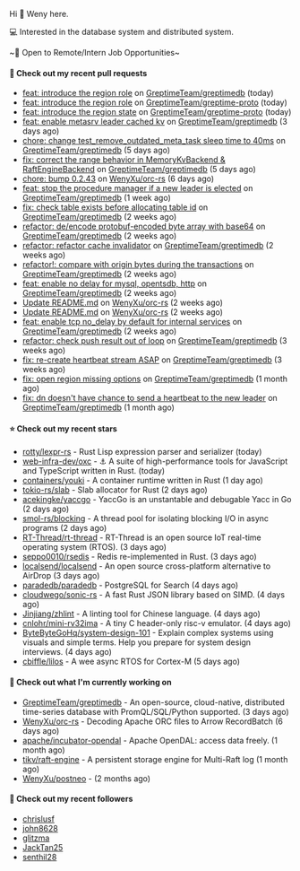 Hi 👋 Weny here.

💻 Interested in the database system and distributed system.

~🍺 Open to Remote/Intern Job Opportunities~

#### 🔨 Check out my recent pull requests

- [feat: introduce the region role](https://github.com/GreptimeTeam/greptimedb/pull/2640) on [GreptimeTeam/greptimedb](https://github.com/GreptimeTeam/greptimedb) (today)
- [feat: introduce the region role](https://github.com/GreptimeTeam/greptime-proto/pull/113) on [GreptimeTeam/greptime-proto](https://github.com/GreptimeTeam/greptime-proto) (today)
- [feat: introduce the region state](https://github.com/GreptimeTeam/greptime-proto/pull/112) on [GreptimeTeam/greptime-proto](https://github.com/GreptimeTeam/greptime-proto) (today)
- [feat: enable metasrv leader cached kv](https://github.com/GreptimeTeam/greptimedb/pull/2629) on [GreptimeTeam/greptimedb](https://github.com/GreptimeTeam/greptimedb) (3 days ago)
- [chore: change test_remove_outdated_meta_task sleep time to 40ms](https://github.com/GreptimeTeam/greptimedb/pull/2620) on [GreptimeTeam/greptimedb](https://github.com/GreptimeTeam/greptimedb) (5 days ago)
- [fix: correct the range behavior in MemoryKvBackend &amp; RaftEngineBackend](https://github.com/GreptimeTeam/greptimedb/pull/2615) on [GreptimeTeam/greptimedb](https://github.com/GreptimeTeam/greptimedb) (5 days ago)
- [chore: bump 0.2.43](https://github.com/WenyXu/orc-rs/pull/10) on [WenyXu/orc-rs](https://github.com/WenyXu/orc-rs) (6 days ago)
- [feat: stop the procedure manager if a new leader is elected](https://github.com/GreptimeTeam/greptimedb/pull/2576) on [GreptimeTeam/greptimedb](https://github.com/GreptimeTeam/greptimedb) (1 week ago)
- [fix: check table exists before allocating table id](https://github.com/GreptimeTeam/greptimedb/pull/2546) on [GreptimeTeam/greptimedb](https://github.com/GreptimeTeam/greptimedb) (2 weeks ago)
- [refactor: de/encode protobuf-encoded byte array with base64](https://github.com/GreptimeTeam/greptimedb/pull/2545) on [GreptimeTeam/greptimedb](https://github.com/GreptimeTeam/greptimedb) (2 weeks ago)
- [refactor: refactor cache invalidator](https://github.com/GreptimeTeam/greptimedb/pull/2540) on [GreptimeTeam/greptimedb](https://github.com/GreptimeTeam/greptimedb) (2 weeks ago)
- [refactor!: compare with origin bytes during the transactions](https://github.com/GreptimeTeam/greptimedb/pull/2538) on [GreptimeTeam/greptimedb](https://github.com/GreptimeTeam/greptimedb) (2 weeks ago)
- [feat: enable no delay for mysql, opentsdb, http](https://github.com/GreptimeTeam/greptimedb/pull/2530) on [GreptimeTeam/greptimedb](https://github.com/GreptimeTeam/greptimedb) (2 weeks ago)
- [Update README.md](https://github.com/WenyXu/orc-rs/pull/8) on [WenyXu/orc-rs](https://github.com/WenyXu/orc-rs) (2 weeks ago)
- [Update README.md](https://github.com/WenyXu/orc-rs/pull/7) on [WenyXu/orc-rs](https://github.com/WenyXu/orc-rs) (2 weeks ago)
- [feat: enable tcp no_delay by default for internal services](https://github.com/GreptimeTeam/greptimedb/pull/2527) on [GreptimeTeam/greptimedb](https://github.com/GreptimeTeam/greptimedb) (2 weeks ago)
- [refactor: check push result out of loop](https://github.com/GreptimeTeam/greptimedb/pull/2511) on [GreptimeTeam/greptimedb](https://github.com/GreptimeTeam/greptimedb) (3 weeks ago)
- [fix: re-create heartbeat stream ASAP](https://github.com/GreptimeTeam/greptimedb/pull/2499) on [GreptimeTeam/greptimedb](https://github.com/GreptimeTeam/greptimedb) (3 weeks ago)
- [fix: open region missing options](https://github.com/GreptimeTeam/greptimedb/pull/2473) on [GreptimeTeam/greptimedb](https://github.com/GreptimeTeam/greptimedb) (1 month ago)
- [fix: dn doesn&#39;t have chance to send a heartbeat to the new leader](https://github.com/GreptimeTeam/greptimedb/pull/2471) on [GreptimeTeam/greptimedb](https://github.com/GreptimeTeam/greptimedb) (1 month ago)

#### ⭐ Check out my recent stars

- [rotty/lexpr-rs](https://github.com/rotty/lexpr-rs) - Rust Lisp expression parser and serializer (today)
- [web-infra-dev/oxc](https://github.com/web-infra-dev/oxc) - ⚓ A suite of high-performance tools for JavaScript and TypeScript written in Rust. (today)
- [containers/youki](https://github.com/containers/youki) - A container runtime written in Rust (1 day ago)
- [tokio-rs/slab](https://github.com/tokio-rs/slab) - Slab allocator for Rust (2 days ago)
- [acekingke/yaccgo](https://github.com/acekingke/yaccgo) - YaccGo is an unstantable and debugable Yacc in Go (2 days ago)
- [smol-rs/blocking](https://github.com/smol-rs/blocking) - A thread pool for isolating blocking I/O in async programs (2 days ago)
- [RT-Thread/rt-thread](https://github.com/RT-Thread/rt-thread) - RT-Thread is an open source IoT real-time operating system (RTOS). (3 days ago)
- [seppo0010/rsedis](https://github.com/seppo0010/rsedis) - Redis re-implemented in Rust. (3 days ago)
- [localsend/localsend](https://github.com/localsend/localsend) - An open source cross-platform alternative to AirDrop (3 days ago)
- [paradedb/paradedb](https://github.com/paradedb/paradedb) - PostgreSQL for Search (4 days ago)
- [cloudwego/sonic-rs](https://github.com/cloudwego/sonic-rs) - A fast Rust JSON library based on SIMD. (4 days ago)
- [Jinjiang/zhlint](https://github.com/Jinjiang/zhlint) - A linting tool for Chinese language. (4 days ago)
- [cnlohr/mini-rv32ima](https://github.com/cnlohr/mini-rv32ima) - A tiny C header-only risc-v emulator. (4 days ago)
- [ByteByteGoHq/system-design-101](https://github.com/ByteByteGoHq/system-design-101) - Explain complex systems using visuals and simple terms. Help you prepare for system design interviews. (4 days ago)
- [cbiffle/lilos](https://github.com/cbiffle/lilos) - A wee async RTOS for Cortex-M (5 days ago)

#### 👷 Check out what I'm currently working on

- [GreptimeTeam/greptimedb](https://github.com/GreptimeTeam/greptimedb) - An open-source, cloud-native, distributed time-series database with PromQL/SQL/Python supported. (3 days ago)
- [WenyXu/orc-rs](https://github.com/WenyXu/orc-rs) - Decoding Apache ORC files to Arrow RecordBatch (6 days ago)
- [apache/incubator-opendal](https://github.com/apache/incubator-opendal) - Apache OpenDAL: access data freely. (1 month ago)
- [tikv/raft-engine](https://github.com/tikv/raft-engine) - A persistent storage engine for Multi-Raft log (1 month ago)
- [WenyXu/postneo](https://github.com/WenyXu/postneo) -  (2 months ago)

#### 👯 Check out my recent followers

- [chrislusf](https://github.com/chrislusf)
- [john8628](https://github.com/john8628)
- [glitzma](https://github.com/glitzma)
- [JackTan25](https://github.com/JackTan25)
- [senthil28](https://github.com/senthil28)



